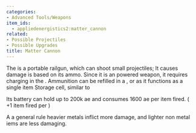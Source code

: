 ```yaml
---
categories:
- Advanced Tools/Weapons
item_ids:
  - appliedenergistics2:matter_cannon
related:
- Possible Projectiles
- Possible Upgrades
title: Matter Cannon
---
```


The <ItemLink id="appliedenergistics2:matter_cannon"/> is a portable
railgun, which can shoot small projectiles; It causes damage is based on its
ammo. Since it is an powered weapon, it requires charging in the <ItemLink
id="appliedenergistics2:charger"/>. Ammunition can be refilled in a
<ItemLink id="appliedenergistics2:chest"/>, or <ItemLink
id="appliedenergistics2:io_port"/> as it functions as a single item
Storage cell, similar to <ItemLink
id="appliedenergistics2:1k_item_storage_cell"/>



Its battery can hold up to 200k ae and consumes 1600 ae per item fired. ( +1
item fired per <ItemLink id="appliedenergistics2:speed_card"/> )



A a general rule heavier metals inflict more damage, and lighter non metal
iems are less damaging.

<RecipeFor id="appliedenergistics2:matter_cannon"/>

